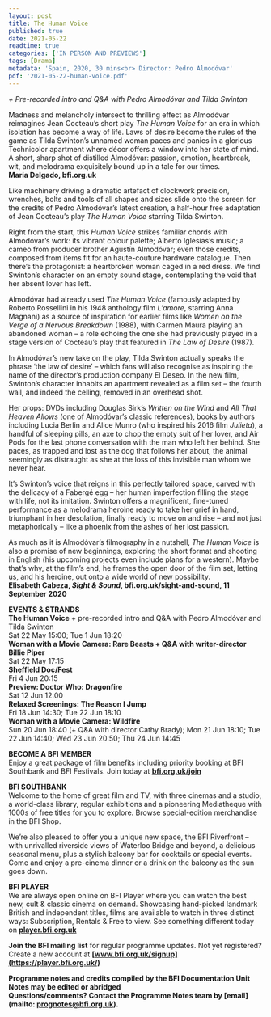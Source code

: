 ```yaml
---
layout: post
title: The Human Voice
published: true
date: 2021-05-22
readtime: true
categories: ['IN PERSON AND PREVIEWS']
tags: [Drama]
metadata: 'Spain, 2020, 30 mins<br> Director: Pedro Almodóvar'
pdf: '2021-05-22-human-voice.pdf'
---
```

_+ Pre-recorded intro and Q&A with Pedro Almodóvar and Tilda Swinton_

Madness and melancholy intersect to thrilling effect as Almodóvar reimagines Jean Cocteau’s short play _The Human Voice_ for an era in which isolation has become a way of life. Laws of desire become the rules of the game as Tilda Swinton’s unnamed woman paces and panics in a glorious Technicolor apartment where décor offers a window into her state of mind. A short, sharp shot of distilled Almodóvar: passion, emotion, heartbreak, wit, and melodrama exquisitely bound up in a tale for our times.<br>
**Maria Delgado, bfi.org.uk**

Like machinery driving a dramatic artefact of clockwork precision, wrenches, bolts and tools of all shapes and sizes slide onto the screen for the credits of Pedro Almodóvar’s latest creation, a half-hour free adaptation of Jean Cocteau’s play _The Human Voice_ starring Tilda Swinton.

Right from the start, this _Human Voice_ strikes familiar chords with Almodóvar’s work: its vibrant colour palette; Alberto Iglesias’s music; a cameo from producer brother Agustín Almodóvar; even those credits, composed from items fit for an haute-couture hardware catalogue. Then there’s the protagonist: a heartbroken woman caged in a red dress. We find Swinton’s character on an empty sound stage, contemplating the void that her absent lover has left.

Almodóvar had already used _The Human Voice_ (famously adapted by Roberto Rossellini in his 1948 anthology film _L’amore_, starring Anna Magnani) as a source of inspiration for earlier films like _Women on the Verge of a Nervous Breakdown_ (1988), with Carmen Maura playing an abandoned woman – a role echoing the one she had previously played in a stage version of Cocteau’s play that featured in _The Law of Desire_ (1987).

In Almodóvar’s new take on the play, Tilda Swinton actually speaks the phrase ‘the law of desire’ – which fans will also recognise as inspiring the name of the director’s production company El Deseo. In the new film, Swinton’s character inhabits an apartment revealed as a film set – the fourth wall, and indeed the ceiling, removed in an overhead shot.

Her props: DVDs including Douglas Sirk’s _Written on the Wind_ and _All That Heaven Allows_ (one of Almodóvar’s classic references), books by authors including Lucia Berlin and Alice Munro (who inspired his 2016 film _Julieta_), a handful of sleeping pills, an axe to chop the empty suit of her lover, and Air Pods for the last phone conversation with the man who left her behind. She paces, as trapped and lost as the dog that follows her about, the animal seemingly as distraught as she at the loss of this invisible man whom we never hear.

It’s Swinton’s voice that reigns in this perfectly tailored space, carved with the delicacy of a Fabergé egg – her human imperfection filling the stage with life, not its imitation. Swinton offers a magnificent, fine-tuned performance as a melodrama heroine ready to take her grief in hand, triumphant in her desolation, finally ready to move on and rise – and not just metaphorically – like a phoenix from the ashes of her lost passion.

As much as it is Almodóvar’s filmography in a nutshell, _The Human Voice_ is also a promise of new beginnings, exploring the short format and shooting in English (his upcoming projects even include plans for a western). Maybe that’s why, at the film’s end, he frames the open door of the film set, letting us, and his heroine, out onto a wide world of new possibility.<br>
**Elisabeth Cabeza, _Sight & Sound_, bfi.org.uk/sight-and-sound, 11 September 2020**<br>


**EVENTS & STRANDS**<br>
**The Human Voice** + pre-recorded intro and Q&A with Pedro Almodóvar and Tilda Swinton<br>
Sat 22 May 15:00; Tue 1 Jun 18:20<br>
**Woman with a Movie Camera: Rare Beasts + Q&A with writer-director Billie Piper**<br>
Sat 22 May 17:15<br>
**Sheffield Doc/Fest**<br>
Fri 4 Jun 20:15<br>
**Preview: Doctor Who: Dragonfire**<br>
Sat 12 Jun 12:00<br>
**Relaxed Screenings: The Reason I Jump**<br>
Fri 18 Jun 14:30; Tue 22 Jun 18:10<br>
**Woman with a Movie Camera: Wildfire**<br>
Sun 20 Jun 18:40 (+ Q&A with director Cathy Brady); Mon 21 Jun 18:10; Tue 22 Jun 14:40; Wed 23 Jun 20:50; Thu 24 Jun 14:45<br>



**BECOME A BFI MEMBER**<br>
Enjoy a great package of film benefits including priority booking at BFI Southbank and BFI Festivals. Join today at **[bfi.org.uk/join](https://www.bfi.org.uk/become-bfi-member)**

**BFI SOUTHBANK**<br>
Welcome to the home of great film and TV, with three cinemas and a studio, a world-class library, regular exhibitions and a pioneering Mediatheque with 1000s of free titles for you to explore. Browse special-edition merchandise in the BFI Shop.

We’re also pleased to offer you a unique new space, the BFI Riverfront – with unrivalled riverside views of Waterloo Bridge and beyond, a delicious seasonal menu, plus a stylish balcony bar for cocktails or special events. Come and enjoy a pre-cinema dinner or a drink on the balcony as the sun goes down.

**BFI PLAYER**<br>
We are always open online on BFI Player where you can watch the best new, cult & classic cinema on demand. Showcasing hand-picked landmark British and independent titles, films are available to watch in three distinct ways: Subscription, Rentals & Free to view. See something different today on **[player.bfi.org.uk](https://player.bfi.org.uk/)**

**Join the BFI mailing list** for regular programme updates. Not yet registered? Create a new account at **[www.bfi.org.uk/signup](https://player.bfi.org.uk/)**

**Programme notes and credits compiled by the BFI Documentation Unit  
Notes may be edited or abridged  
Questions/comments? Contact the Programme Notes team by [email](mailto: prognotes@bfi.org.uk).**
